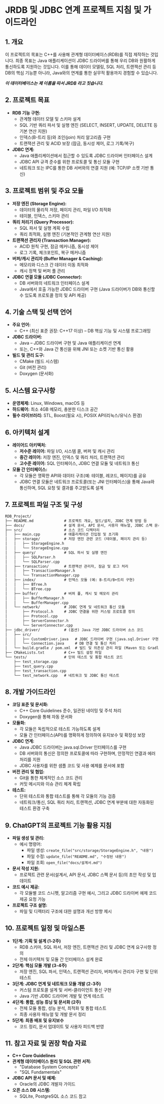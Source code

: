 # JRDB 및 JDBC 연계 프로젝트 지침 및 가이드라인

## 1. 개요

이 프로젝트의 목표는 C++를 사용해 관계형 데이터베이스(RDB)를 직접 제작하는 것입니다. 최종 목표는 Java 애플리케이션이 JDBC 드라이버를 통해 우리 DB와 원활하게 통신하도록 지원하는 것입니다. 이를 통해 데이터 모델링, SQL 처리, 트랜잭션 관리 등 DB의 핵심 기능뿐 아니라, Java와의 연계를 통한 실무적 활용까지 경험할 수 있습니다.

***이 데이터베이스는 제 이름을 따서 JRDB 라고 짓습니다.***

## 2. 프로젝트 목표

- **RDB 기능 구현:**
  - 관계형 데이터 모델 및 스키마 설계
  - SQL 기반 쿼리 파서 및 실행 엔진 (SELECT, INSERT, UPDATE, DELETE 등 기본 연산 지원)
  - 인덱스(B-트리 등)와 조인(join) 처리 알고리즘 구현
  - 트랜잭션 관리 및 ACID 보장 (잠금, 동시성 제어, 로그 기록/복구)
- **JDBC 연계:**
  - Java 애플리케이션에서 접근할 수 있도록 JDBC 드라이버 인터페이스 설계
  - JDBC API 규격 준수를 위한 프로토콜 및 통신 모듈 구현
  - 네트워크 또는 IPC를 통한 DB 서버와의 연결 지원 (예: TCP/IP 소켓 기반 통신)

## 3. 프로젝트 범위 및 주요 모듈

- **저장 엔진 (Storage Engine):**
  - 데이터의 물리적 저장, 페이지 관리, 파일 I/O 최적화
  - 테이블, 인덱스, 스키마 관리
- **쿼리 처리기 (Query Processor):**
  - SQL 파서 및 실행 계획 수립
  - 쿼리 최적화, 실행 엔진 (기본적인 관계형 연산 지원)
- **트랜잭션 관리자 (Transaction Manager):**
  - ACID 원칙 구현, 잠금 메커니즘, 동시성 제어
  - 로그 기록, 체크포인트, 복구 메커니즘
- **버퍼/캐시 관리자 (Buffer Manager & Caching):**
  - 메모리와 디스크 간 데이터 이동 최적화
  - 캐시 정책 및 버퍼 풀 관리
- **JDBC 연결 모듈 (JDBC Connector):**
  - DB 서버와의 네트워크 인터페이스 설계
  - Java에서 호출 가능한 JDBC 드라이버 구현 (Java 드라이버가 DB와 통신할 수 있도록 프로토콜 정의 및 API 제공)

## 4. 기술 스택 및 선택 언어

- **주요 언어:**
  - C++ (최신 표준 권장: C++17 이상) – DB 핵심 기능 및 시스템 프로그래밍
- **JDBC 드라이버:**
  - Java – JDBC 드라이버 구현 및 Java 애플리케이션 연계
  - 또는, C++와 Java 간 통신을 위해 JNI 또는 소켓 기반 통신 활용
- **빌드 및 관리 도구:**
  - CMake (빌드 시스템)
  - Git (버전 관리)
  - Doxygen (문서화)

## 5. 시스템 요구사항

- **운영체제:** Linux, Windows, macOS 등
- **하드웨어:** 최소 4GB 메모리, 충분한 디스크 공간
- **필수 라이브러리:** STL, Boost(필요 시), POSIX API(리눅스/유닉스 환경)

## 6. 아키텍처 설계

- **레이어드 아키텍처:**
  - **저수준 레이어:** 파일 I/O, 시스템 콜, 버퍼 및 캐시 관리
  - **중간 레이어:** 저장 엔진, 인덱스 및 쿼리 처리, 트랜잭션 관리
  - **고수준 레이어:** SQL 인터페이스, JDBC 연결 모듈 및 네트워크 통신
- **모듈 간 인터페이스:**
  - 각 모듈은 명확한 API와 데이터 구조(예: 테이블, 레코드, 페이지)를 공유
  - JDBC 연결 모듈은 네트워크 프로토콜(또는 JNI 인터페이스)을 통해 Java와 통신하며, SQL 요청 및 결과를 주고받도록 설계

## 7. 프로젝트 파일 구조 및 구성

```txt
RDB_Project/
├── README.md              # 프로젝트 개요, 빌드/설치, JDBC 연계 방법 등
├── docs/                  # 설계 문서, API 문서, 사용자 매뉴얼, JDBC 스펙 문서
├── src/                   # 소스 코드 디렉터리
│   ├── main.cpp           # 애플리케이션 진입점 및 초기화
│   ├── storage/           # 저장 엔진 관련 코드 (테이블, 페이지 관리 등)
│   │   ├── StorageEngine.h
│   │   └── StorageEngine.cpp
│   ├── query/             # SQL 파서 및 실행 엔진
│   │   ├── SQLParser.h
│   │   └── SQLParser.cpp
│   ├── transaction/       # 트랜잭션 관리자, 잠금 및 로그 처리
│   │   ├── TransactionManager.h
│   │   └── TransactionManager.cpp
│   ├── index/             # 인덱스 모듈 (예: B-트리/B+트리 구현)
│   │   ├── BTree.h
│   │   └── BTree.cpp
│   ├── buffer/            # 버퍼 풀, 캐시 및 메모리 관리
│   │   ├── BufferManager.h
│   │   └── BufferManager.cpp
│   └── network/           # JDBC 연계 및 네트워크 통신 모듈
│       ├── Protocol.h     # JDBC 연결을 위한 커스텀 프로토콜 정의
│       ├── Protocol.cpp
│       ├── ServerConnector.h
│       └── ServerConnector.cpp
├── jdbc_driver/           # (옵션) Java 기반 JDBC 드라이버 소스 코드
│   ├── src/
│   │   ├── CustomDriver.java   # JDBC 드라이버 구현 (java.sql.Driver 구현)
│   │   └── Connection.java     # DB 연결 및 통신 처리
│   └── build.gradle / pom.xml  # 빌드 및 의존성 관리 파일 (Maven 또는 Gradle)
├── CMakeLists.txt         # C++ 빌드 설정 파일
└── tests/                 # 단위 테스트 및 통합 테스트 코드
    ├── test_storage.cpp
    ├── test_query.cpp
    ├── test_transaction.cpp
    └── test_network.cpp   # 네트워크 및 JDBC 통신 테스트
```

## 8. 개발 가이드라인

- **코딩 표준 및 문서화:**
  - C++ Core Guidelines 준수, 일관된 네이밍 및 주석 처리
  - Doxygen을 통해 자동 문서화
- **모듈화:**
  - 각 모듈은 독립적으로 테스트 가능하도록 설계
  - 모듈 간 인터페이스(API)를 명확하게 정의하여 유지보수 및 확장성 보장
- **JDBC 연계:**
  - Java JDBC 드라이버는 java.sql.Driver 인터페이스를 구현
  - DB 서버와의 통신은 정의한 프로토콜에 따라 구현하며, 안정적인 연결과 에러 처리를 지원
  - JDBC 사용자를 위한 샘플 코드 및 사용 예제를 문서에 포함
- **버전 관리 및 협업:**
  - Git을 통한 체계적인 소스 코드 관리
  - 커밋 메시지와 이슈 관리 체계 확립
- **테스트:**
  - 단위 테스트와 통합 테스트를 통해 각 모듈의 기능 검증
  - 네트워크/통신, SQL 쿼리 처리, 트랜잭션, JDBC 연계 부분에 대한 자동화된 테스트 환경 구축

## 9. ChatGPT의 프로젝트 기능 활용 지침

- **파일 생성 및 관리:**
  - 예시 명령어:
    - 파일 생성: `create_file("src/storage/StorageEngine.h", "내용")`
    - 파일 수정: `update_file("README.md", "수정된 내용")`
    - 파일 조회: `open_file("docs/설계서.md")`
- **문서 작성 지원:**
  - 프로젝트 관련 문서(설계서, API 문서, JDBC 스펙 문서 등)의 초안 작성 및 업데이트
- **코드 예시 제공:**
  - 각 모듈별 코드 스니펫, 알고리즘 구현 예시, 그리고 JDBC 드라이버 예제 코드 제공 요청 가능
- **프로젝트 구조 설명:**
  - 파일 및 디렉터리 구조에 대한 설명과 개선 방향 제시

## 10. 프로젝트 일정 및 마일스톤

- **1단계: 기획 및 설계 (1-2주)**
  - RDB 스키마, SQL 파서, 저장 엔진, 트랜잭션 관리 및 JDBC 연계 요구사항 정의
  - 전체 아키텍처 및 모듈 간 인터페이스 설계 완료
- **2단계: 핵심 모듈 개발 (3-4주)**
  - 저장 엔진, SQL 파서, 인덱스, 트랜잭션 관리자, 버퍼/캐시 관리자 구현 및 단위 테스트
- **3단계: JDBC 연계 및 네트워크 모듈 개발 (2-3주)**
  - 커스텀 프로토콜 설계 및 서버-클라이언트 통신 구현
  - Java 기반 JDBC 드라이버 개발 및 연계 테스트
- **4단계: 통합, 성능 튜닝 및 문서화 (2주)**
  - 전체 모듈 통합, 성능 분석, 최적화 및 통합 테스트
  - 최종 사용자 매뉴얼 및 개발 문서 정리
- **5단계: 최종 배포 및 유지보수**
  - 코드 정리, 문서 업데이트 및 사용자 피드백 반영

## 11. 참고 자료 및 권장 학습 자료

- **C++ Core Guidelines**
- **관계형 데이터베이스 원리 및 SQL 관련 서적:**
  - "Database System Concepts"
  - "SQL Fundamentals"
- **JDBC API 문서 및 예제:**
  - Oracle의 JDBC 개발자 가이드
- **오픈 소스 DB 시스템:**
  - SQLite, PostgreSQL 소스 코드 참고
